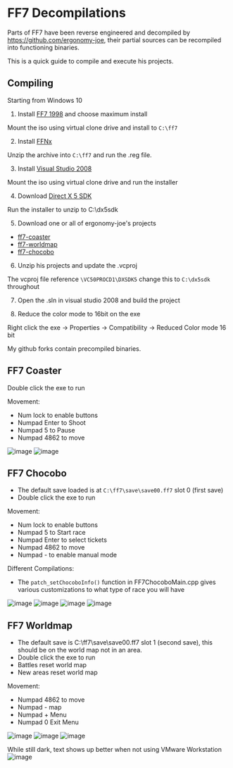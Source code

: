 # FF7 Decompilations

Parts of FF7 have been reverse engineered and decompiled by https://github.com/ergonomy-joe, their partial sources can be recompiled into functioning binaries. 

This is a quick guide to compile and execute his projects.

## Compiling

Starting from Windows 10

1. Install [FF7 1998](https://archive.org/details/FinalFantasyVIIUSA) and choose maximum install

Mount the iso using virtual clone drive and install to `C:\ff7`

2. Install [FFNx](https://github.com/julianxhokaxhiu/FFNx)

Unzip the archive into `C:\ff7` and run the .reg file. 

3. Install [Visual Studio 2008](https://archive.org/details/dev-microsoft-visual-studio-2005-2015-Pro)

Mount the iso using virtual clone drive and run the installer

4. Download [Direct X 5 SDK](https://archive.org/details/idx5sdk)

Run the installer to unzip to C:\dx5sdk

5. Download one or all of ergonomy-joe's projects

- [ff7-coaster](https://github.com/ergonomy-joe/ff7-coaster)
- [ff7-worldmap](https://github.com/ergonomy-joe/ff7-worldmap)
- [ff7-chocobo](https://github.com/ergonomy-joe/ff7-chocobo)

6. Unzip his projects and update the .vcproj 

The vcproj file reference `\VC50PROCD1\DXSDK5` change this to `C:\dx5sdk` throughout

7. Open the .sln in visual studio 2008 and build the project

8. Reduce the color mode to 16bit on the exe

Right click the exe -> Properties -> Compatibility -> Reduced Color mode 16 bit

My github forks contain precompiled binaries.

## FF7 Coaster

Double click the exe to run

Movement:
- Num lock to enable buttons
- Numpad Enter to Shoot
- Numpad 5 to Pause
- Numpad 4862 to move

![image](https://user-images.githubusercontent.com/116538902/202667387-9c9ebe7d-e7fe-4843-a931-6017f6e7de43.png)
![image](https://user-images.githubusercontent.com/116538902/202667429-9a8945ec-ee97-4528-a37b-06865a04c979.png)


## FF7 Chocobo

- The default save loaded is at `C:\ff7\save\save00.ff7` slot 0 (first save)
- Double click the exe to run

Movement:
- Num lock to enable buttons
- Numpad 5 to Start race
- Numpad Enter to select tickets
- Numpad 4862 to move
- Numpad - to enable manual mode

Different Compilations:
- The `patch_setChocoboInfo()` function in FF7ChocoboMain.cpp gives various customizations to what type of race you will have

![image](https://user-images.githubusercontent.com/116538902/202667599-f120a6a7-6688-4d29-8c0d-1226a247809c.png)
![image](https://user-images.githubusercontent.com/116538902/202667745-3b539266-cbd3-40b8-9774-07f95f67fcf3.png)
![image](https://user-images.githubusercontent.com/116538902/202668320-b7f704b3-e0ba-435e-a943-231f7b96f015.png)
![image](https://user-images.githubusercontent.com/116538902/202668503-976e4b49-82d1-4f53-97de-a91170137c79.png)


## FF7 Worldmap

- The default save is C:\ff7\save\save00.ff7 slot 1 (second save), this should be on the world map not in an area.
- Double click the exe to run
- Battles reset world map
- New areas reset world map

Movement:
- Numpad 4862 to move
- Numpad - map
- Numpad + Menu
- Numpad 0 Exit Menu

![image](https://user-images.githubusercontent.com/116538902/202671954-c14be444-3ada-4e8e-a4ca-45306618f4ad.png)
![image](https://user-images.githubusercontent.com/116538902/202672044-3a242b59-b6b1-4a8b-866e-350a0f1542b3.png)
![image](https://user-images.githubusercontent.com/116538902/202672649-688f1199-f52d-4316-9909-e95017a6f1d2.png)

While still dark, text shows up better when not using VMware Workstation
![image](https://user-images.githubusercontent.com/116538902/202673687-6ade5523-f602-4f7b-8c0a-c3e326c5e1a6.png)
